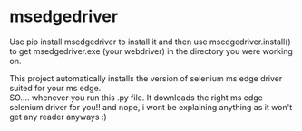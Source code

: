 # msedgedriver

Use pip install msedgedriver to install it
and then use msedgedriver.install() to get msedgedriver.exe (your webdriver) in the directory you were working on.

This project automatically installs the version of selenium ms edge driver suited for your ms edge.  
SO.... whenever you run this .py file. It downloads the right ms edge selenium driver for you!! and nope, i wont be explaining anything as it won't get any reader anyways :) 


